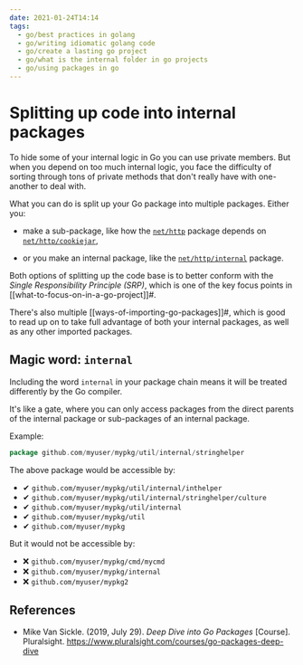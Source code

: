 ```yaml
---
date: 2021-01-24T14:14
tags: 
  - go/best practices in golang
  - go/writing idiomatic golang code
  - go/create a lasting go project
  - go/what is the internal folder in go projects
  - go/using packages in go
---
```


# Splitting up code into internal packages

To hide some of your internal logic in Go you can use private members.
But when you depend on too much internal logic, you face the difficulty of
sorting through tons of private methods that don't really have with one-another
to deal with.

What you can do is split up your Go package into multiple packages. Either you:

- make a sub-package, like how the [`net/http`](https://golang.org/src/net/http/)
  package depends on
  [`net/http/cookiejar`](https://golang.org/src/net/http/cookiejar/),
  
- or you make an internal package, like the
  [`net/http/internal`](https://golang.org/src/net/http/internal/) package.
  
Both options of splitting up the code base is to better conform with the *Single
Responsibility Principle (SRP)*, which is one of the key focus points in
[[what-to-focus-on-in-a-go-project]]#.

There's also multiple [[ways-of-importing-go-packages]]#, which is good to read up
on to take full advantage of both your internal packages, as well as any other
imported packages.

## Magic word: `internal`

Including the word `internal` in your package chain means it will be treated
differently by the Go compiler.

It's like a gate, where you can only access packages from the direct parents of
the internal package or sub-packages of an internal package.

Example:

```go
package github.com/myuser/mypkg/util/internal/stringhelper
```

The above package would be accessible by:

- ✔ `github.com/myuser/mypkg/util/internal/inthelper`
- ✔ `github.com/myuser/mypkg/util/internal/stringhelper/culture`
- ✔ `github.com/myuser/mypkg/util/internal`
- ✔ `github.com/myuser/mypkg/util`
- ✔ `github.com/myuser/mypkg`

But it would not be accessible by:

- ❌ `github.com/myuser/mypkg/cmd/mycmd`
- ❌ `github.com/myuser/mypkg/internal`
- ❌ `github.com/myuser/mypkg2`

## References

- Mike Van Sickle. (2019, July 29). *Deep Dive into Go Packages* [Course].
  Pluralsight. <https://www.pluralsight.com/courses/go-packages-deep-dive>
